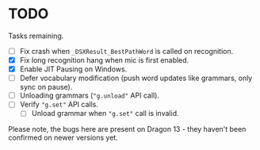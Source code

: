 # TODO

Tasks remaining. 

- [ ] Fix crash when `_DSXResult_BestPathWord` is called on recognition.
- [x] Fix long recognition hang when mic is first enabled.
- [x] Enable JIT Pausing on Windows.
- [ ] Defer vocabulary modification (push word updates like grammars, only sync on pause).
- [ ] Unloading grammars (`"g.unload"` API call).
- [ ] Verify `"g.set"` API calls.
  - [ ] Unload grammar when `"g.set"` call is invalid.

Please note, the bugs here are present on Dragon 13 - they haven't been
confirmed on newer versions yet.
